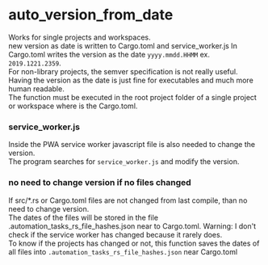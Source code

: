 # auto_version_from_date

Works for single projects and workspaces.  
new version as date is written to Cargo.toml and service_worker.js
In Cargo.toml writes the version as the date `yyyy.mmdd.HHMM` ex. `2019.1221.2359`.  
For non-library projects, the semver specification is not really useful.  
Having the version as the date is just fine for executables and much more human readable.  
The function must be executed in the root project folder of a single project or workspace where is the Cargo.toml.  

### service_worker.js

Inside the PWA service worker javascript file is also needed to change the version.  
The program searches for `service_worker.js` and modify the version.  

### no need to change version if no files changed

If src/*.rs or Cargo.toml files are not changed from last compile, than no need to change version.  
The dates of the files will be stored in the file .automation_tasks_rs_file_hashes.json near to Cargo.toml.
Warning: I don't check if the service worker has changed because it rarely does.  
To know if the projects has changed or not, this function saves the dates of all files into `.automation_tasks_rs_file_hashes.json` near Cargo.toml
